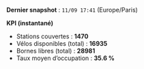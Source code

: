 **Dernier snapshot** : `11/09 17:41` (Europe/Paris)

**KPI (instantané)**

- Stations couvertes : **1470**
- Vélos disponibles (total) : **16935**
- Bornes libres (total) : **28981**
- Taux moyen d’occupation : **35.6 %**
